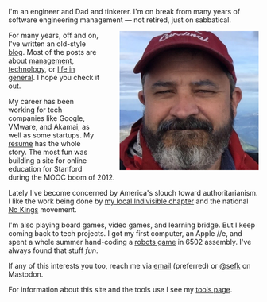 <!--
.. title: Hi, I'm Sef
.. slug: index
.. date: 2025/08/05
-->

I'm an engineer and Dad and tinkerer. I'm on break from many years of
software engineering management &mdash; not retired, just on sabbatical.

<img src="/f/sef-squint.jpeg" 
     style="float:right; padding-left:40px;"
     alt="Sef squinting in a baseball hat" width=280px>

For many years, off and on, I've written an old-style [blog](posts). Most of the
posts are about [management](categories/management),
[technology](categories/technology), or [life in general](categories/life). I
hope you check it out.

My career has been working for tech companies like Google, VMware, and Akamai,
as well as some startups. My [resume][] has the whole story. The most fun was
building a site for online education for Stanford during the MOOC boom of 2012.

Lately I've become concerned by America's slouch toward authoritarianism. I like
the work being done by [my local Indivisible chapter][imp] and the national [No
Kings][] movement.

I'm also playing board games, video games, and learning bridge. But I keep
coming back to tech projects. I got my first computer, an Apple //e, and spent a
whole summer hand-coding a [robots game][] in 6502 assembly. I've always found
that stuff *fun*.

If any of this interests you too, reach me via [email](mailto:sefklon@gamil.com)
(preferred) or [@sefk](https://hachyderm.io/@sefk) on Mastodon.

For information about this site and the tools use I see my [tools page](tools).
<br>
<br>

[imp]: https://indivisiblemp.org/
[No Kings]: https://www.nokings.org/
[resume]: https://rawgithub.com/sefk/sef-resume/master/sef-kloninger-resume.html
[robots game]: http://en.wikipedia.org/wiki/Robots_%28BSD_game%29
